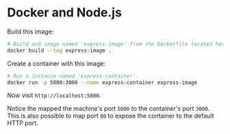 # Docker and Node.js

Build this image:

```sh
# Build and image named 'express-image' from the Dockerfile located here.
docker build --tag express-image .
```

Create a container with this image:

```sh
# Run a instance named 'express-container'.
docker run -p 5000:3000 --name express-container express-image
```

Now visit `http://localhost:5000`.

Notice the mapped the machine's port `5000` to the container's port `3000`. This is also possible to map port `80` to expose the container to the default HTTP port.
